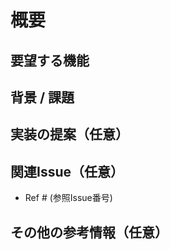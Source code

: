 # 概要
<!-- 新しい機能や改善したい機能の概要を記述 -->

## 要望する機能
<!-- 追加したい機能の詳細や、どのような動作を期待するか具体的に記述 -->

## 背景 / 課題
<!-- この機能が必要な理由や、解決したい課題について記載 -->

## 実装の提案（任意）
<!-- 機能の実現方法について具体的な提案があれば記載 -->

## 関連Issue（任意）
<!-- 関連するIssueやプルリクエストがあれば、リンクを記載 -->
- Ref # (参照Issue番号)

## その他の参考情報（任意）
<!-- 参考になりそうな資料やスクリーンショット、リンクなどがあれば記載 -->